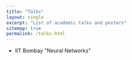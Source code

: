 ```yaml
---
title: "Talks"
layout: single
excerpt: "List of academic talks and posters"
sitemap: true
permalink: /talks.html
---
```

- IIT Bombay "Neural Networks"
